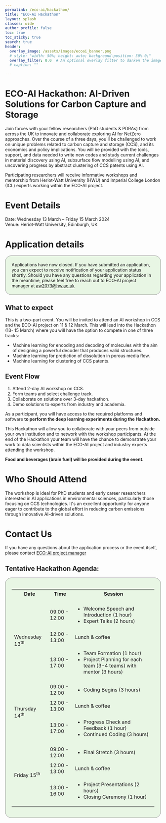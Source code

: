 ```yaml
---
permalink: /eco-ai/hackathon/
title: "ECO-AI Hackathon"
layout: splash
classes: wide
author_profile: false
toc: true
toc_sticky: true
search: true
header:
  overlay_image: /assets/images/ecoai_banner.png
  # style: "width: 50%; height: auto; background-position: 50% 0;"
  overlay_filter: 0.0  # An optional overlay filter to darken the image (value is between 0 and 1)
  # caption: ""

---
```

# ECO-AI Hackathon: AI-Driven Solutions for Carbon Capture and Storage

Join forces with your fellow researchers (PhD students & PDRAs) from across the UK to innovate and collaborate exploring AI for NetZero approaches. Over the course of a three days, you'll be challenged to work on unique problems related to carbon capture and storage (CCS), and its economics and policy implications. You will be provided with the tools, support, and data needed to write new codes and study current challenges in material discovery using AI, subsurface flow modelling using AI, and uncovering progress by abstract clustering of CCS patents using AI.

Participating researchers will receive informative workshops and mentorship from Heriot-Watt University (HWU) and Imperial College London (ICL) experts working within the ECO-AI project. 

# Event Details
Date: Wednesday 13 March – Friday 15 March 2024 <br>
Venue: Heriot-Watt University, Edinburgh, UK

# Application details
<div style="background-color: #E8F6E4; padding: 20px; border: 1px solid gray; display: inline-block; border-radius: 20px;">
    Applications have now closed. If you have submitted an application, you can expect to receive notification of your application status shortly. Should you have any questions regarding your application in the meantime, please feel free to reach out to ECO-AI project manager at <a href="mailto:aw2073@hw.ac.uk">aw2073@hw.ac.uk</a>

<!--     <ul>
        <li> Applications are now open to join us for this in-person event at Heriot-Watt University. If successful, you will be eligible to receive £250 in funding, dedicated to covering travel and accommodation expenses. <a href="https://app.oxfordabstracts.com/stages/11372/submitter">[Apply now]</a></li>
        <li>  We are dedicated to fostering an inclusive environment for everyone. Kindly ensure that you complete the EDI form when filling out the application. <a href="https://forms.office.com/e/qftjy6kFp0">[EDI Form]</a></li>
        <li> <strong>Applications will close Monday 29 January 2024.</strong></li>
    </ul> -->
</div>

## What to expect
This is a two-part event. You will be invited to attend an AI workshop in CCS and the ECO-AI project on 11 & 12 March. This will lead into the Hackathon (13- 15 March) where you will have the option to compete in one of three tracks: 
* Machine learning for encoding and decoding of molecules with the aim of designing a powerful decoder that produces valid structures.
* Machine learning for prediction of dissolution in porous media flow.
* Machine learning for clustering of CCS patents.

## Event Flow
1. Attend 2-day AI workshop on CCS.
1. Form teams and select challenge track.
1. Collaborate on solutions over 3-day hackathon.
1. Demo solutions to experts from industry and academia.


As a participant, you will have access to the required platforms and software **to perform the deep learning experiments during the Hackathon.**

<!-- # Event Highlights
Date & Time: 13th March - End of 15th March 2024 <br>
Venue: Heriot-Watt University
 -->

This Hackathon will allow you to collaborate with your peers from outside your own institution and to network with the workshop participants. At the end of the Hackathon your team will have the chance to demonstrate your work to data scientists within the ECO-AI project and industry experts attending the workshop.

**Food and beverages (brain fuel) will be provided during the event.**

# Who Should Attend
The workshop is ideal for PhD students and early career researchers interested in AI applications in environmental sciences, particularly those focusing on CCS technologies. It's an excellent opportunity for anyone eager to contribute to the global effort in reducing carbon emissions through innovative AI-driven solutions.

<!-- # Registration:
Register Now: Click here to register.<br>
The workshop is open to all interested participants. Registration is required for logistical purposes.
 -->

# Contact Us
If you have any questions about the application process or the event itself, please contact [ECO-AI project manager](mailto:aw2073@hw.ac.uk)

<!-- We're excited to host this enlightening workshop at Heriot-Watt University, bringing together the brightest minds in AI and CCS. Don't miss this opportunity to be at the forefront of AI-driven environmental solutions.

Register Now and be a part of the ECO-AI Workshop!
 -->

<h2>Tentative Hackathon Agenda:</h2>
<div style="background-color: #E8F6E4; padding: 20px; border: 1px solid gray; display: inline-block; border-radius: 20px;">
<table>
  <tr>
    <th>Date</th>
    <th>Time</th>
    <th>Session</th>
  </tr>

  <!-- Added blank row -->
  <tr>
    <td></td>
    <td></td>
    <td></td>
  </tr>

  <tr>
    <td rowspan="3">Wednesday 13<sup>th</sup></td> 
    <td>09:00 - 12:00</td>
    <td>
      <ul>
        <li>Welcome Speech and Introduction (1 hour)</li>
        <li>Expert Talks (2 hours)</li>
      </ul>  
    </td>
  </tr>
  <tr>
    <td>12:00 - 13:00</td> 
    <td>Lunch &amp; coffee</td>
  </tr>
  <tr>
   <td>13:00 - 17:00</td>
    <td>
     <ul>
       <li>Team Formation (1 hour)</li>
       <li>Project Planning for each team (3-4 teams) with mentor (3 hours)</li>
     </ul>
    </td>
  </tr>
  
  <tr>
    <td rowspan="3">Thursday 14<sup>th</sup></td>
    <td>09:00 - 12:00</td> 
    <td>
      <ul>
       <li>Coding Begins (3 hours)</li>
     </ul>
   </td>
  </tr>
  <tr>
    <td>12:00 - 13:00</td>
    <td>Lunch &amp; coffee</td> 
  </tr>
  <tr>
    <td>13:00 - 17:00</td>
    <td>
     <ul>
      <li>Progress Check and Feedback (1 hour)</li>
      <li>Continued Coding (3 hours)</li>
     </ul>
    </td>
  </tr>
  
  <tr>
    <td rowspan="3">Friday 15<sup>th</sup></td>
    <td>09:00 - 12:00</td>
    <td> 
     <ul>
       <li>Final Stretch (3 hours)</li>
     </ul>
    </td>
  </tr>
  <tr>
    <td>12:00 - 13:00 </td>
    <td>Lunch &amp; coffee</td>
  </tr>
  <tr>
    <td>13:00 - 16:00</td> 
    <td>
     <ul>
       <li>Project Presentations (2 hours)</li>
       <li>Closing Ceremony (1 hour)</li>
     </ul>
    </td>
  </tr>
</table>

</div>

